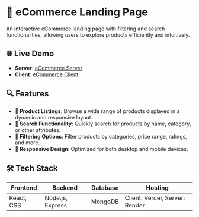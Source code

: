
# 🎯 eCommerce Landing Page

An interactive eCommerce landing page with filtering and search functionalities, allowing users to explore products efficiently and intuitively.

## 🌐 **Live Demo**

- **Server**: [eCommerce Server](https://e-commerce-landingpage.onrender.com)
- **Client**: [eCommerce Client](https://e-commerce-landing-page-snowy.vercel.app/)

## 🔍 **Features**

- **🛒 Product Listings**: Browse a wide range of products displayed in a dynamic and responsive layout.
- **🔎 Search Functionality**: Quickly search for products by name, category, or other attributes.
- **🔧 Filtering Options**: Filter products by categories, price range, ratings, and more.
- **📱 Responsive Design**: Optimized for both desktop and mobile devices.

## 🛠️ **Tech Stack**

| **Frontend**   | **Backend** | **Database** | **Hosting**             |
| -------------- | ----------- | ------------ | ----------------------- |
| React, CSS     | Node.js, Express | MongoDB       | Client: Vercel, Server: Render |

